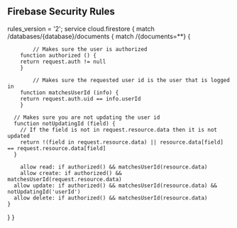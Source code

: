 ## Firebase Security Rules

rules_version = '2';
service cloud.firestore {
  match /databases/{database}/documents {
  	match /{documents=**} {

			// Makes sure the user is authorized
    	function authorized () {
      	return request.auth != null
    	}

			// Makes sure the requested user id is the user that is logged in
    	function matchesUserId (info) {
      	return request.auth.uid == info.userId
    	}
      
      // Makes sure you are not updating the user id
      function notUpdatingId (field) {
      	// If the field is not in request.resource.data then it is not updated
      	return !(field in request.resource.data) || resource.data[field] == request.resource.data[field]
      }
      
    	allow read: if authorized() && matchesUserId(resource.data)
    	allow create: if authorized() && matchesUserId(request.resource.data)
      allow update: if authorized() && matchesUserId(resource.data) && notUpdatingId('userId')
      allow delete: if authorized() && matchesUserId(resource.data)
  	}
  }
}